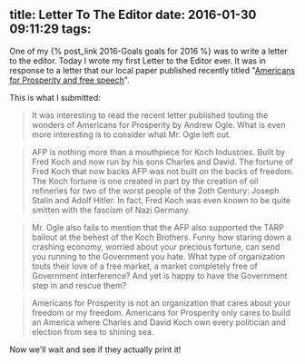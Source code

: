 title: Letter To The Editor
date: 2016-01-30 09:11:29
tags:
---

One of my {% post_link 2016-Goals goals for 2016 %} was to write a letter to the editor.  Today I wrote my first Letter to the Editor ever.  It was in response to a letter that our local paper published recently titled "[Americans for Prosperity and free speech](http://www.johnsoncitypress.com/Letter-to-the-Editor/2016/01/29/Americans-for-Prosperity.html?ci=stream&lp=5&p=1)".

This is what I submitted:

> It was interesting to read the recent letter published touting the wonders of Americans for Prosperity by Andrew Ogle.  What is even more interesting is to consider what Mr. Ogle left out.

> AFP is nothing more than a mouthpiece for Koch Industries. Built by Fred Koch and now run by his sons Charles and David. The fortune of Fred Koch that now backs AFP was not built on the backs of freedom.  The Koch fortune is one created in part by the creation of oil refineries for two of the worst people of the 2oth Century: Joseph Stalin and Adolf Hitler.  In fact, Fred Koch was even known to be quite smitten with the fascism of Nazi Germany.

> Mr. Ogle also fails to mention that the AFP also supported the TARP bailout at the behest of the Koch Brothers.  Funny how staring down a crashing economy, worried about your precious fortune, can send you running to the Government you hate.  What type of organization touts their love of a free market, a market completely free of Government interference?  And yet is happy to have the Government step in and rescue them?

> Americans for Prosperity is not an organization that cares about your freedom or my freedom.  Americans for Prosperity only cares to build an America where Charles and David Koch own every politician and election from sea to shining sea.

Now we'll wait and see if they actually print it!
